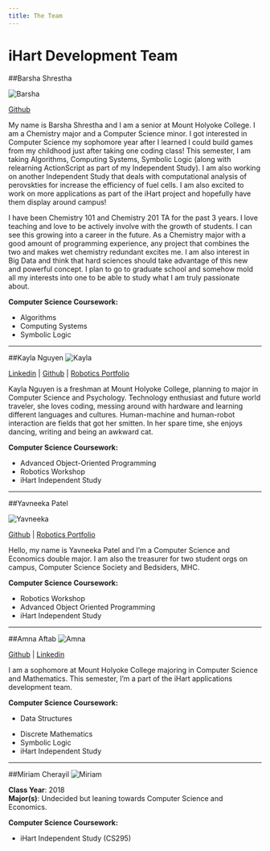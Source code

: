 ```yaml
---
title: The Team
---
```


iHart Development Team
=====================

##Barsha Shrestha

![Barsha](https://lh3.googleusercontent.com/VlVTVp67muPpMMFYxS4ZPrQALszTROoGBrTQXwhSLw=s200 "Screen Shot 2015-02-18 at 4.17.24 PM.png")

[Github](www.github.com/barshashrest) 

My name is Barsha Shrestha and I am a senior at Mount Holyoke College. I am a Chemistry major and a Computer Science minor. I got interested in Computer Science my sophomore year after I learned I could build games from my childhood just after taking one coding class! This semester, I am taking Algorithms, Computing Systems, Symbolic Logic (along with relearning ActionScript as part of my Independent Study). I am also working on another Independent Study that deals with computational analysis of perovskties for increase the efficiency of fuel cells. I am also excited to work on more applications as part of the iHart project and hopefully have them display around campus! 

I have been Chemistry 101 and Chemistry 201 TA for the past 3 years. I love teaching and love to be actively involve with the growth of students. I can see this growing into a career in the future. As a Chemistry major with a good amount of programming experience, any project that combines the two and makes wet chemistry redundant excites me. I am also interest in Big Data and think that hard sciences should take advantage of this new and powerful concept. I plan to go to graduate school and somehow mold all my interests into one to be able to study what I am truly passionate about. 

**Computer Science Coursework:** 

 - Algorithms 
 - Computing Systems 
 - Symbolic Logic 

----------


##Kayla Nguyen 
![Kayla](https://lh4.googleusercontent.com/-imhQYj46v2Q/VPzvBwEsWjI/AAAAAAAAAGQ/WybJ4r8Mej4/s200/2014_12_31.jpg "2014_12_31.jpg")

[Linkedin](linkedin.com/in/kaylanguyen95)  &#124;  [Github](github.com/KaylaNguyen)  &#124;  [Robotics Portfolio](sites.google.com/a/mtholyoke.edu/cs-243-spring-15---nguye27k/)

Kayla Nguyen is a freshman at Mount Holyoke College, planning to major in Computer Science and Psychology. Technology enthusiast and future world traveler, she loves coding, messing around with hardware and learning different languages and cultures. Human-machine and human-robot interaction are fields that got her smitten. In her spare time, she enjoys dancing, writing and being an awkward cat.

**Computer Science Coursework:**

 - Advanced Object-Oriented Programming
 - Robotics Workshop 
 - iHart Independent Study


----------


##Yavneeka Patel

![Yavneeka](https://lh5.googleusercontent.com/-0gA5vL-KHPM/VOUDghwR1GI/AAAAAAAAAE8/widog6wJ0lg/s200/Screen+Shot+2015-02-18+at+4.25.48+PM.png "Screen Shot 2015-02-18 at 4.25.48 PM.png")

[Github](github.com/patel22y) &#124; [Robotics Portfolio](http://patel22y.wix.com/build-a-bot)

Hello, my name is Yavneeka Patel and I’m a Computer Science and Economics double major. I am also the treasurer for two student orgs on campus, Computer Science Society and Bedsiders, MHC. 

**Computer Science Coursework:** 

 - Robotics Workshop 
 - Advanced Object Oriented Programming 
 - iHart Independent Study 
 
----------------------

##Amna Aftab 
![Amna](https://lh4.googleusercontent.com/-a0A2I9hELhk/VOUG9s1Il2I/AAAAAAAAAFQ/r5Xk9Kim9tY/s200/Amna_pic.jpg "Amna_pic.jpg")

[Github](github.com/aaftab23a) &#124; [Linkedin](https://www.linkedin.com/pub/amna-aftab/91/149/8)
 
I am a sophomore at Mount Holyoke College majoring in Computer Science and Mathematics. This semester, I’m a part of the iHart applications development team.
 
**Computer Science Coursework:** 

 * Data Structures
 - Discrete Mathematics 
 - Symbolic Logic 
 - iHart Independent Study

--------------------------

##Miriam Cherayil 
![Miriam](https://lh6.googleusercontent.com/-WYGFUAFpKr0/VPzrxzbW6dI/AAAAAAAAAF4/5C2u6ZDNoEA/s200/IMG_20140929_144805.jpg "IMG_20140929_144805.jpg")


**Class Year**: 2018 <br> 
**Major(s)**: Undecided but leaning towards Computer Science and Economics. 

**Computer Science Coursework:** 

 * iHart Independent Study (CS295)
